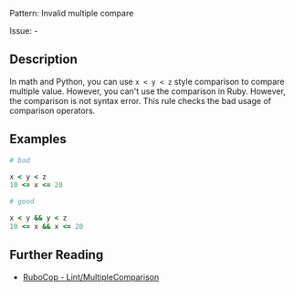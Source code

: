 Pattern: Invalid multiple compare

Issue: -

## Description

In math and Python, you can use `x < y < z` style comparison to compare
multiple value. However, you can't use the comparison in Ruby. However,
the comparison is not syntax error. This rule checks the bad usage of
comparison operators.

## Examples

```ruby
# bad

x < y < z
10 <= x <= 20
```
```ruby
# good

x < y && y < z
10 <= x && x <= 20
```

## Further Reading

* [RuboCop - Lint/MultipleComparison](https://rubocop.readthedocs.io/en/latest/cops_lint/#lintmultiplecomparison)
